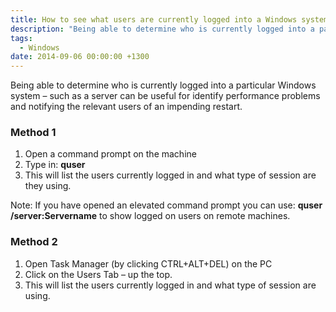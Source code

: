 ```yaml
---
title: How to see what users are currently logged into a Windows system
description: "Being able to determine who is currently logged into a particular Windows system – such as a server can be useful for identify performance problems and ..."
tags:
  - Windows
date: 2014-09-06 00:00:00 +1300
---
```

Being able to determine who is currently logged into a particular Windows system – such as a server can be useful for identify performance problems and notifying the relevant users of an impending restart.

### <span id="Method_1">Method 1</span>

  1. Open a command prompt on the machine
  2. Type in: **quser**
  3. This will list the users currently logged in and what type of session are they using.

Note: If you have opened an elevated command prompt you can use: **quser /server:Servername** to show logged on users on remote machines.

### <span id="Method_2">Method 2</span>

  1. Open Task Manager (by clicking CTRL+ALT+DEL) on the PC
  2. Click on the Users Tab – up the top.
  3. This will list the users currently logged in and what type of session are using.
